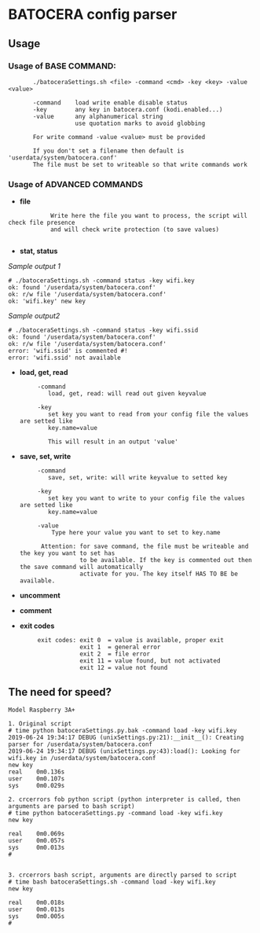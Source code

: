 # BATOCERA config parser

## Usage

### Usage of BASE COMMAND:

           ./batoceraSettings.sh <file> -command <cmd> -key <key> -value <value>

           -command    load write enable disable status
           -key        any key in batocera.conf (kodi.enabled...)
           -value      any alphanumerical string
                       use quotation marks to avoid globbing

           For write command -value <value> must be provided

           If you don't set a filename then default is 'userdata/system/batocera.conf'
           The file must be set to writeable so that write commands work
 
 
 ### Usage of ADVANCED COMMANDS

- **file**

```
            Write here the file you want to process, the script will check file presence
            and will check write protection (to save values)
            
```

- **stat, status**

*Sample output 1*
```
# ./batoceraSettings.sh -command status -key wifi.key
ok: found '/userdata/system/batocera.conf'
ok: r/w file '/userdata/system/batocera.conf'
ok: 'wifi.key' new key
```

*Sample output2*
```
# ./batoceraSettings.sh -command status -key wifi.ssid
ok: found '/userdata/system/batocera.conf'
ok: r/w file '/userdata/system/batocera.conf'
error: 'wifi.ssid' is commented #!
error: 'wifi.ssid' not available
```

- **load, get, read**

           -command
              load, get, read: will read out given keyvalue
           
           -key
              set key you want to read from your config file the values are setted like
              key.name=value
              
              This will result in an output 'value'
              
- **save, set, write**

           -command
              save, set, write: will write keyvalue to setted key
           
           -key
              set key you want to write to your config file the values are setted like
              key.name=value
              
           -value
               Type here your value you want to set to key.name
               
            Attention: for save command, the file must be writeable and the key you want to set has
                       to be available. If the key is commented out then the save command will automatically 
                       activate for you. The key itself HAS TO BE be available.

- **uncomment**

- **comment**



- **exit codes**
 
           exit codes: exit 0  = value is available, proper exit
                       exit 1  = general error
                       exit 2  = file error
                       exit 11 = value found, but not activated
                       exit 12 = value not found 

## The need for speed?

```
Model Raspberry 3A+

1. Original script
# time python batoceraSettings.py.bak -command load -key wifi.key
2019-06-24 19:34:17 DEBUG (unixSettings.py:21):__init__(): Creating parser for /userdata/system/batocera.conf
2019-06-24 19:34:17 DEBUG (unixSettings.py:43):load(): Looking for wifi.key in /userdata/system/batocera.conf
new key
real    0m0.136s
user    0m0.107s
sys     0m0.029s

2. crcerrors fob python script (python interpreter is called, then arguments are parsed to bash script)
# time python batoceraSettings.py -command load -key wifi.key
new key

real    0m0.069s
user    0m0.057s
sys     0m0.013s
#


3. crcerrors bash script, arguments are directly parsed to script
# time bash batoceraSettings.sh -command load -key wifi.key
new key

real    0m0.018s
user    0m0.013s
sys     0m0.005s
#
```
